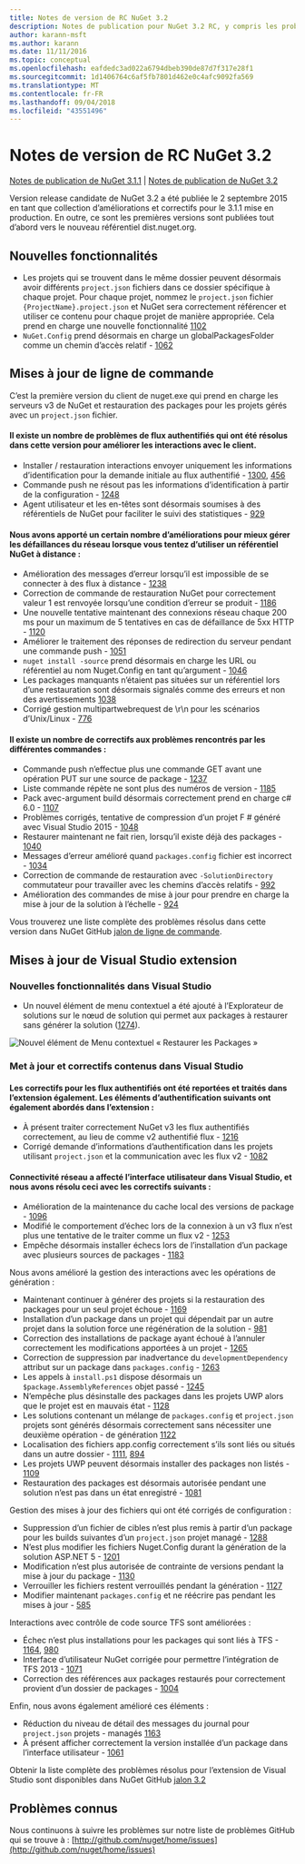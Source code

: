 ```yaml
---
title: Notes de version de RC NuGet 3.2
description: Notes de publication pour NuGet 3.2 RC, y compris les problèmes connus, les correctifs de bogues, les fonctionnalités ajoutées et les dcr.
author: karann-msft
ms.author: karann
ms.date: 11/11/2016
ms.topic: conceptual
ms.openlocfilehash: eafdedc3ad022a6794dbeb390de87d7f317e28f1
ms.sourcegitcommit: 1d1406764c6af5fb7801d462e0c4afc9092fa569
ms.translationtype: MT
ms.contentlocale: fr-FR
ms.lasthandoff: 09/04/2018
ms.locfileid: "43551496"
---
```

# <a name="nuget-32-rc-release-notes"></a>Notes de version de RC NuGet 3.2

[Notes de publication de NuGet 3.1.1](../release-notes/nuget-3.1.1.md) | [Notes de publication de NuGet 3.2](../release-notes/nuget-3.2.md)

Version release candidate de NuGet 3.2 a été publiée le 2 septembre 2015 en tant que collection d’améliorations et correctifs pour le 3.1.1 mise en production.  En outre, ce sont les premières versions sont publiées tout d’abord vers le nouveau référentiel dist.nuget.org.

## <a name="new-features"></a>Nouvelles fonctionnalités

* Les projets qui se trouvent dans le même dossier peuvent désormais avoir différents `project.json` fichiers dans ce dossier spécifique à chaque projet.  Pour chaque projet, nommez le `project.json` fichier `{ProjectName}.project.json` et NuGet sera correctement référencer et utiliser ce contenu pour chaque projet de manière appropriée.  Cela prend en charge une nouvelle fonctionnalité [1102](https://github.com/NuGet/Home/issues/1102)
* `NuGet.Config` prend désormais en charge un globalPackagesFolder comme un chemin d’accès relatif - [1062](https://github.com/NuGet/Home/issues/1062)

## <a name="command-line-updates"></a>Mises à jour de ligne de commande

C’est la première version du client de nuget.exe qui prend en charge les serveurs v3 de NuGet et restauration des packages pour les projets gérés avec un `project.json` fichier.

#### <a name="there-were-a-number-of-authenticated-feed-issues-that-were-addressed-in-this-release-to-improve-interactions-with-the-client"></a>Il existe un nombre de problèmes de flux authentifiés qui ont été résolus dans cette version pour améliorer les interactions avec le client.

* Installer / restauration interactions envoyer uniquement les informations d’identification pour la demande initiale au flux authentifié - [1300](https://github.com/NuGet/Home/issues/1300), [456](https://github.com/NuGet/Home/issues/456)
* Commande push ne résout pas les informations d’identification à partir de la configuration - [1248](https://github.com/NuGet/Home/issues/1248)
* Agent utilisateur et les en-têtes sont désormais soumises à des référentiels de NuGet pour faciliter le suivi des statistiques - [929](https://github.com/NuGet/Home/issues/929)

#### <a name="we-made-a-number-of-improvements-to-better-handle-network-failures-while-attempting-to-work-with-a-remote-nuget-repository"></a>Nous avons apporté un certain nombre d’améliorations pour mieux gérer les défaillances du réseau lorsque vous tentez d’utiliser un référentiel NuGet à distance :

* Amélioration des messages d’erreur lorsqu’il est impossible de se connecter à des flux à distance - [1238](https://github.com/NuGet/Home/issues/1238)
* Correction de commande de restauration NuGet pour correctement valeur 1 est renvoyée lorsqu’une condition d’erreur se produit - [1186](https://github.com/NuGet/Home/issues/1186)
* Une nouvelle tentative maintenant des connexions réseau chaque 200 ms pour un maximum de 5 tentatives en cas de défaillance de 5xx HTTP - [1120](https://github.com/NuGet/Home/issues/1120)
* Améliorer le traitement des réponses de redirection du serveur pendant une commande push - [1051](https://github.com/NuGet/Home/issues/1051)
* `nuget install -source` prend désormais en charge les URL ou référentiel au nom Nuget.Config en tant qu’argument - [1046](https://github.com/NuGet/Home/issues/1046)
* Les packages manquants n’étaient pas situées sur un référentiel lors d’une restauration sont désormais signalés comme des erreurs et non des avertissements [1038](https://github.com/NuGet/Home/issues/1038)
* Corrigé gestion multipartwebrequest de \r\n pour les scénarios d’Unix/Linux - [776](https://github.com/NuGet/Home/issues/776)

#### <a name="there-are-a-number-of-fixes-to-issues-with-various-commands"></a>Il existe un nombre de correctifs aux problèmes rencontrés par les différentes commandes :

* Commande push n’effectue plus une commande GET avant une opération PUT sur une source de package - [1237](https://github.com/NuGet/Home/issues/1237)
* Liste commande répète ne sont plus des numéros de version - [1185](https://github.com/NuGet/Home/issues/1185)
* Pack avec-argument build désormais correctement prend en charge c# 6.0 - [1107](https://github.com/NuGet/Home/issues/1107)
* Problèmes corrigés, tentative de compression d’un projet F # généré avec Visual Studio 2015 - [1048](https://github.com/NuGet/Home/issues/1048)
* Restaurer maintenant ne fait rien, lorsqu’il existe déjà des packages - [1040](https://github.com/NuGet/Home/issues/1040)
* Messages d’erreur amélioré quand `packages.config` fichier est incorrect - [1034](https://github.com/NuGet/Home/issues/1034)
* Correction de commande de restauration avec `-SolutionDirectory` commutateur pour travailler avec les chemins d’accès relatifs - [992](https://github.com/NuGet/Home/issues/992)
* Amélioration des commandes de mise à jour pour prendre en charge la mise à jour de la solution à l’échelle - [924](https://github.com/NuGet/Home/issues/924)

Vous trouverez une liste complète des problèmes résolus dans cette version dans NuGet GitHub [jalon de ligne de commande](https://github.com/nuget/home/issues?utf8=%E2%9C%93&q=is%3Aissue+milestone%3A3.2.0-commandline+is%3Aclosed+-label%3AClosedAs%3ADuplicate).

## <a name="visual-studio-extension-updates"></a>Mises à jour de Visual Studio extension

### <a name="new-features-in-visual-studio"></a>Nouvelles fonctionnalités dans Visual Studio

* Un nouvel élément de menu contextuel a été ajouté à l’Explorateur de solutions sur le nœud de solution qui permet aux packages à restaurer sans générer la solution ([1274](https://github.com/NuGet/Home/issues/1274)).

![Nouvel élément de Menu contextuel « Restaurer les Packages »](./media/NuGet-3.2/newContextMenu.png)

### <a name="updates-and-fixes-in-visual-studio"></a>Met à jour et correctifs contenus dans Visual Studio

#### <a name="the-fixes-for-authenticated-feeds-were-rolled-up-and-addressed-in-the-extension-as-well--the-following-authentication-items-were-also-addressed-in-the-extension"></a>Les correctifs pour les flux authentifiés ont été reportées et traités dans l’extension également.  Les éléments d’authentification suivants ont également abordés dans l’extension :

* À présent traiter correctement NuGet v3 les flux authentifiés correctement, au lieu de comme v2 authentifié flux - [1216](https://github.com/NuGet/Home/issues/1216)
* Corrigé demande d’informations d’authentification dans les projets utilisant `project.json` et la communication avec les flux v2 - [1082](https://github.com/NuGet/Home/issues/1082)

#### <a name="network-connectivity-had-affected-the-user-interface-in-visual-studio-and-we-addressed-this-with-the-following-fixes"></a>Connectivité réseau a affecté l’interface utilisateur dans Visual Studio, et nous avons résolu ceci avec les correctifs suivants :

* Amélioration de la maintenance du cache local des versions de package - [1096](https://github.com/NuGet/Home/issues/1096)
* Modifié le comportement d’échec lors de la connexion à un v3 flux n’est plus une tentative de le traiter comme un flux v2 - [1253](https://github.com/NuGet/Home/issues/1253)
* Empêche désormais installer échecs lors de l’installation d’un package avec plusieurs sources de packages - [1183](https://github.com/NuGet/Home/issues/1183)

Nous avons amélioré la gestion des interactions avec les opérations de génération :

* Maintenant continuer à générer des projets si la restauration des packages pour un seul projet échoue - [1169](https://github.com/NuGet/Home/issues/1169)
* Installation d’un package dans un projet qui dépendait par un autre projet dans la solution force une régénération de la solution - [981](https://github.com/NuGet/Home/issues/981)
* Correction des installations de package ayant échoué à l’annuler correctement les modifications apportées à un projet - [1265](https://github.com/NuGet/Home/issues/1265)
* Correction de suppression par inadvertance du `developmentDependency` attribut sur un package dans `packages.config`  -  [1263](https://github.com/NuGet/Home/issues/1263)
* Les appels à `install.ps1` dispose désormais un `$package.AssemblyReferences` objet passé - [1245](https://github.com/NuGet/Home/issues/1245)
* N’empêche plus désinstalle des packages dans les projets UWP alors que le projet est en mauvais état - [1128](https://github.com/NuGet/Home/issues/1128)
* Les solutions contenant un mélange de `packages.config` et `project.json` projets sont générés désormais correctement sans nécessiter une deuxième opération - de génération [1122](https://github.com/NuGet/Home/issues/1122)
* Localisation des fichiers app.config correctement s’ils sont liés ou situés dans un autre dossier - [1111](https://github.com/NuGet/Home/issues/1111), [894](https://github.com/NuGet/Home/issues/894)
* Les projets UWP peuvent désormais installer des packages non listés - [1109](https://github.com/NuGet/Home/issues/1109)
* Restauration des packages est désormais autorisée pendant une solution n’est pas dans un état enregistré - [1081](https://github.com/NuGet/Home/issues/1081)


Gestion des mises à jour des fichiers qui ont été corrigés de configuration :

* Suppression d’un fichier de cibles n’est plus remis à partir d’un package pour les builds suivantes d’un `project.json` projet managé - [1288](https://github.com/NuGet/Home/issues/1288)
* N’est plus modifier les fichiers Nuget.Config durant la génération de la solution ASP.NET 5 - [1201](https://github.com/NuGet/Home/issues/1201)
* Modification n’est plus autorisée de contrainte de versions pendant la mise à jour du package - [1130](https://github.com/NuGet/Home/issues/1130)
* Verrouiller les fichiers restent verrouillés pendant la génération - [1127](https://github.com/NuGet/Home/issues/1127)
* Modifier maintenant `packages.config` et ne réécrire pas pendant les mises à jour - [585](https://github.com/NuGet/Home/issues/585)


Interactions avec contrôle de code source TFS sont améliorées :

* Échec n’est plus installations pour les packages qui sont liés à TFS - [1164](https://github.com/NuGet/Home/issues/1164), [980](https://github.com/NuGet/Home/issues/980)
* Interface d’utilisateur NuGet corrigée pour permettre l’intégration de TFS 2013 - [1071](https://github.com/NuGet/Home/issues/1071)
* Correction des références aux packages restaurés pour correctement provient d’un dossier de packages - [1004](https://github.com/NuGet/Home/issues/1004)

Enfin, nous avons également amélioré ces éléments :

* Réduction du niveau de détail des messages du journal pour `project.json` projets - managés [1163](https://github.com/NuGet/Home/issues/1163)
* À présent afficher correctement la version installée d’un package dans l’interface utilisateur - [1061](https://github.com/NuGet/Home/issues/1061)


Obtenir la liste complète des problèmes résolus pour l’extension de Visual Studio sont disponibles dans NuGet GitHub [jalon 3.2](https://github.com/nuget/home/issues?q=is%3Aissue+is%3Aclosed+-label%3AClosedAs%3ADuplicate+milestone%3A3.2)

## <a name="known-issues"></a>Problèmes connus

Nous continuons à suivre les problèmes sur notre liste de problèmes GitHub qui se trouve à : [http://github.com/nuget/home/issues](http://github.com/nuget/home/issues)